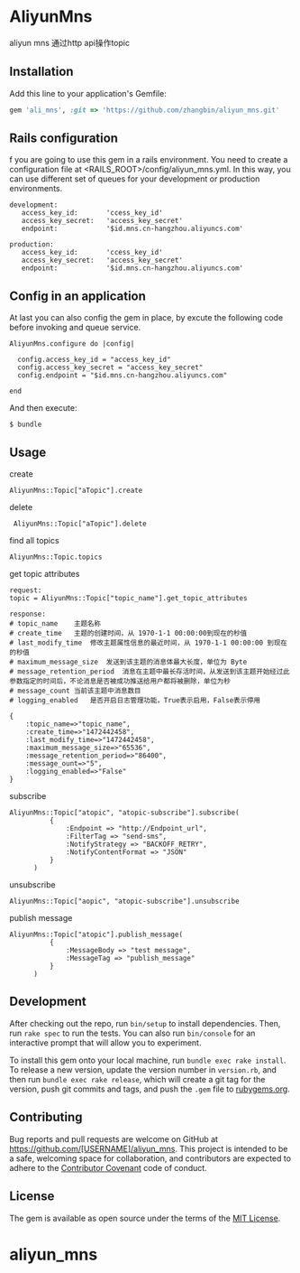 # AliyunMns

aliyun mns 通过http api操作topic

## Installation

Add this line to your application's Gemfile:

```ruby
gem 'ali_mns', :git => 'https://github.com/zhangbin/aliyun_mns.git'
```
## Rails configuration
f you are going to use this gem in a rails environment. 
You need to create a configuration file at <RAILS_ROOT>/config/aliyun_mns.yml. 
In this way, you can use different set of queues for your development or production environments.

    development:
       access_key_id:       'ccess_key_id'
       access_key_secret:   'access_key_secret'
       endpoint:            '$id.mns.cn-hangzhou.aliyuncs.com'
    
    production:
       access_key_id:       'ccess_key_id'
       access_key_secret:   'access_key_secret'
       endpoint:            '$id.mns.cn-hangzhou.aliyuncs.com'
       
## Config in an application

At last you can also config the gem in place, by excute the following code before invoking and queue service.

    AliyunMns.configure do |config|
    
      config.access_key_id = "access_key_id"
      config.access_key_secret = "access_key_secret"
      config.endpoint = "$id.mns.cn-hangzhou.aliyuncs.com"
      
    end
And then execute:

    $ bundle


## Usage

create

    AliyunMns::Topic["aTopic"].create
    
delete
    
     AliyunMns::Topic["aTopic"].delete
    
find all topics
    
    AliyunMns::Topic.topics
    
get topic attributes
    
    request:
    topic = AliyunMns::Topic["topic_name"].get_topic_attributes

    response:
    # topic_name	主题名称
    # create_time	主题的创建时间，从 1970-1-1 00:00:00到现在的秒值
    # last_modify_time	修改主题属性信息的最近时间，从 1970-1-1 00:00:00 到现在的秒值
    # maximum_message_size	发送到该主题的消息体最大长度，单位为 Byte
    # message_retention_period	消息在主题中最长存活时间，从发送到该主题开始经过此参数指定的时间后，不论消息是否被成功推送给用户都将被删除，单位为秒
    # message_count	当前该主题中消息数目
    # logging_enabled	是否开启日志管理功能，True表示启用，False表示停用

    {
        :topic_name=>"topic_name", 
        :create_time=>"1472442458", 
        :last_modify_time=>"1472442458", 
        :maximum_message_size=>"65536", 
        :message_retention_period=>"86400", 
        :message_ount=>"5", 
        :logging_enabled=>"False"
    }

    
subscribe

    AliyunMns::Topic["atopic", "atopic-subscribe"].subscribe(
              {
                  :Endpoint => "http://Endpoint_url",
                  :FilterTag => "send-sms",
                  :NotifyStrategy => "BACKOFF_RETRY",
                  :NotifyContentFormat => "JSON"
              }
          )

unsubscribe

    AliyunMns::Topic["aopic", "atopic-subscribe"].unsubscribe
    
publish message

    AliyunMns::Topic["atopic"].publish_message(
              {
                  :MessageBody => "test message",
                  :MessageTag => "publish_message"
              }
          )
    

## Development

After checking out the repo, run `bin/setup` to install dependencies. Then, run `rake spec` to run the tests. You can also run `bin/console` for an interactive prompt that will allow you to experiment.

To install this gem onto your local machine, run `bundle exec rake install`. To release a new version, update the version number in `version.rb`, and then run `bundle exec rake release`, which will create a git tag for the version, push git commits and tags, and push the `.gem` file to [rubygems.org](https://rubygems.org).

## Contributing

Bug reports and pull requests are welcome on GitHub at https://github.com/[USERNAME]/aliyun_mns. This project is intended to be a safe, welcoming space for collaboration, and contributors are expected to adhere to the [Contributor Covenant](http://contributor-covenant.org) code of conduct.


## License

The gem is available as open source under the terms of the [MIT License](http://opensource.org/licenses/MIT).

# aliyun_mns
